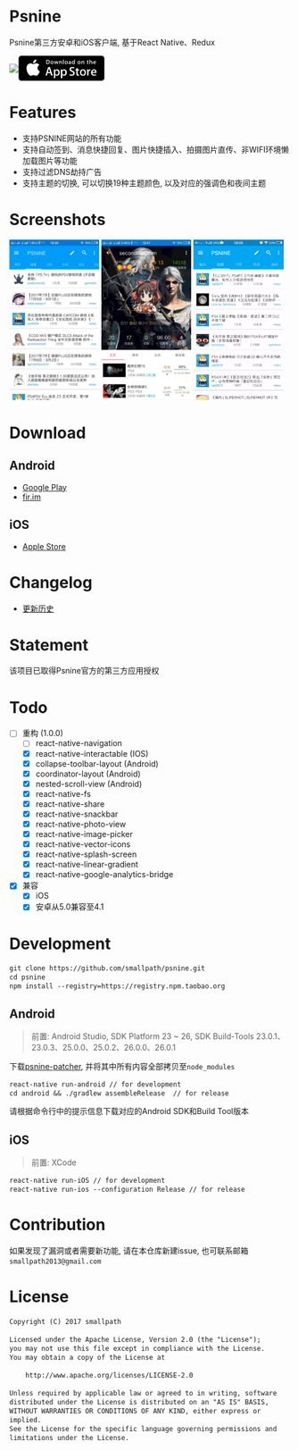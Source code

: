 # Psnine
Psnine第三方安卓和iOS客户端, 基于React Native、Redux

<a href="https://play.google.com/store/apps/details?id=com.psnine"><img src="https://play.google.com/intl/en_us/badges/images/generic/en_badge_web_generic.png" width="175px" align="center"></a><a href="https://itunes.apple.com/cn/app/psnine/id1279618123"><img src="art/store.svg" width="155px" align="center"></a>

# Features
- 支持PSNINE网站的所有功能
- 支持自动签到、消息快捷回复、图片快捷插入、拍摄图片直传、非WIFI环境懒加载图片等功能
- 支持过滤DNS劫持广告
- 支持主题的切换, 可以切换19种主题颜色, 以及对应的强调色和夜间主题

# Screenshots
<a href="art/1.gif"><img src="art/1.gif" width="32%"/></a>
<a href="art/2.gif"><img src="art/2.gif" width="32%"/></a>
<a href="art/3.gif"><img src="art/3.gif" width="32%"/></a>

# Download

## Android
- [Google Play][play link]
- [fir.im][fir link]

## iOS
- [Apple Store](https://itunes.apple.com/cn/app/psnine/id1279618123)

# Changelog
- [更新历史](./CHANGELOG.md)

# Statement
该项目已取得Psnine官方的第三方应用授权

# Todo
- [ ] 重构 (1.0.0)
  - [ ] react-native-navigation
  - [x] react-native-interactable (IOS)
  - [x] collapse-toolbar-layout (Android)
  - [x] coordinator-layout (Android)
  - [x] nested-scroll-view (Android)
  - [x] react-native-fs
  - [x] react-native-share
  - [x] react-native-snackbar
  - [x] react-native-photo-view
  - [x] react-native-image-picker
  - [x] react-native-vector-icons
  - [x] react-native-splash-screen
  - [x] react-native-linear-gradient
  - [x] react-native-google-analytics-bridge
- [x] 兼容
  - [x] iOS
  - [x] 安卓从5.0兼容至4.1

# Development
```
git clone https://github.com/smallpath/psnine.git
cd psnine
npm install --registry=https://registry.npm.taobao.org
```

## Android
> 前置: Android Studio, SDK Platform 23 ~ 26, SDK Build-Tools 23.0.1、23.0.3、25.0.0、25.0.2、26.0.0、26.0.1

下载[psnine-patcher](https://github.com/smallpath/psnine-patcher), 并将其中所有内容全部拷贝至`node_modules`

```
react-native run-android // for development
cd android && ./gradlew assembleRelease  // for release
```
请根据命令行中的提示信息下载对应的Android SDK和Build Tool版本


## iOS
> 前置: XCode

```
react-native run-iOS // for development
react-native run-ios --configuration Release // for release
```

# Contribution
如果发现了漏洞或者需要新功能, 请在本仓库新建issue, 也可联系邮箱`smallpath2013@gmail.com`

# License
```
Copyright (C) 2017 smallpath

Licensed under the Apache License, Version 2.0 (the "License");
you may not use this file except in compliance with the License.
You may obtain a copy of the License at

    http://www.apache.org/licenses/LICENSE-2.0

Unless required by applicable law or agreed to in writing, software
distributed under the License is distributed on an "AS IS" BASIS,
WITHOUT WARRANTIES OR CONDITIONS OF ANY KIND, either express or implied.
See the License for the specific language governing permissions and
limitations under the License.
```

[play badge]: https://play.google.com/intl/en_us/badges/images/generic/en_badge_web_generic.png
[play link]: https://play.google.com/store/apps/details?id=com.psnine
[fir link]: https://fir.im/mf24